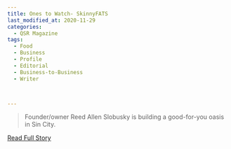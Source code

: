 ```yaml
---
title: Ones to Watch- SkinnyFATS
last_modified_at: 2020-11-29
categories:
  - QSR Magazine
tags:
  - Food
  - Business
  - Profile
  - Editorial 
  - Business-to-Business
  - Writer



---
```


> Founder/owner Reed Allen Slobusky is building a good-for-you oasis in Sin City. 

<a href="http://www.ourdigitalmags.com/publication/?i=527130&ver=html5&p=39" target="_blank">Read Full Story</a>
